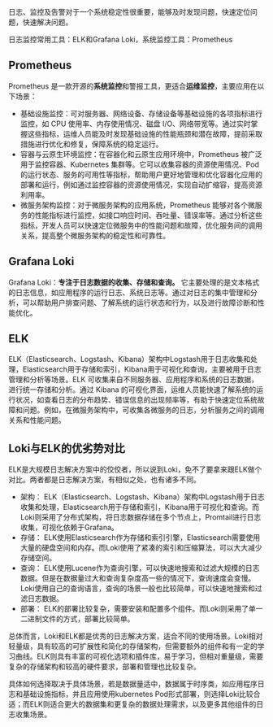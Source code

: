 日志、监控及告警对于一个系统稳定性很重要，能够及时发现问题，快速定位问题，快速解决问题。

日志监控常用工具：ELK和Grafana Loki，系统监控工具：Prometheus

## Prometheus
Prometheus 是一款开源的**系统监控**和警报工具，更适合**运维监控**，主要应用在以下场景：
+ 基础设施监控：可对服务器、网络设备、存储设备等基础设施的各项指标进行监控，如 CPU 使用率、内存使用情况、磁盘 I/O、网络带宽等。通过实时掌握这些指标，运维人员能及时发现基础设施的性能瓶颈和潜在故障，提前采取措施进行优化和修复，保障系统的稳定运行。
+ 容器与云原生环境监控：在容器化和云原生应用环境中，Prometheus 被广泛用于监控容器、Kubernetes 集群等。它可以收集容器的资源使用情况、Pod 的运行状态、服务的可用性等指标，帮助用户更好地管理和优化容器化应用的部署和运行，例如通过监控容器的资源使用情况，实现自动扩缩容，提高资源利用率。
+ 微服务架构监控：对于微服务架构的应用系统，Prometheus 能够对各个微服务的性能指标进行监控，如接口响应时间、吞吐量、错误率等。通过分析这些指标，开发人员可以快速定位微服务中的性能问题和故障，优化服务间的调用关系，提高整个微服务架构的稳定性和可靠性。



## Grafana Loki
Grafana Loki：**专注于日志数据的收集、存储和查询。** 它主要处理的是文本格式的日志信息，如应用程序的运行日志、系统日志等。通过对日志的集中管理和分析，可以帮助用户排查问题、了解系统的运行状态和行为，以及进行故障诊断和性能优化。

## ELK 
ELK（Elasticsearch、Logstash、Kibana）架构中Logstash用于日志收集和处理，Elasticsearch用于存储和索引，Kibana用于可视化和查询，主要被用于日志管理和分析等场景。ELK 可收集来自不同服务器、应用程序和系统的日志数据，进行统一存储和分析。通过 Kibana 的可视化界面，运维人员能快速了解系统的运行状况，如查看日志的分布趋势、错误信息的出现频率等，有助于快速定位系统故障和问题。例如，在微服务架构中，可收集各微服务的日志，分析服务之间的调用关系和性能问题。

## Loki与ELK的优劣势对比
ELK是大规模日志解决方案中的佼佼者，所以说到Loki，免不了要拿来跟ELK做个对比。两者都是日志解决方案，有相似之处，也有诸多不同。
+ 架构： ELK（Elasticsearch、Logstash、Kibana）架构中Logstash用于日志收集和处理，Elasticsearch用于存储和索引，Kibana用于可视化和查询。而Loki则采用了分布式架构，将日志数据存储在多个节点上，Promtail进行日志收集，可视化依赖于Grafana。
+ 存储： ELK使用Elasticsearch作为存储和索引引擎，Elasticsearch需要使用大量的硬盘空间和内存。而Loki使用了紧凑的索引和压缩算法，可以大大减少存储空间。
+ 查询： ELK使用Lucene作为查询引擎，可以快速地搜索和过滤大规模的日志数据。但是在数据量过大和查询复杂度高一些的情况下，查询速度会变慢。Loki使用自己的查询语言，查询的场景一般也比较简单，可以快速地搜索和过滤日志数据。
+ 部署： ELK的部署比较复杂，需要安装和配置多个组件。而Loki则采用了单一二进制文件的方式，部署比较简单。

总体而言，Loki和ELK都是优秀的日志解决方案，适合不同的使用场景。Loki相对轻量级，具有较高的可扩展性和简化的存储架构，但需要额外的组件和有一定的学习曲线。ELK则具有丰富的可视化选项和插件库，易于学习，但相对重量级，需要复杂的存储架构和较高的硬件要求，部署和管理也比较复杂。

具体如何选择取决于具体场景，若是数据量适中，数据属于时序类，如应用程序日志和基础设施指标，并且应用使用kubernetes Pod形式部署，则选择Loki比较合适；而ELK则适合更大的数据集和更复杂的数据处理需求，以及更多其他组件的日志收集场景。
